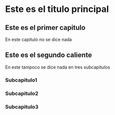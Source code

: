 # Este es el titulo principal

## Este es el primer capitulo

En este capitulo no se dice nada

## Este es el segundo caliente

En este tampoco se dice nada en tres subcapitulos

### Subcapitulo1
### Subcapitulo2
### Subcapitulo3
